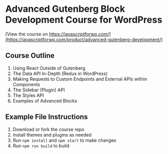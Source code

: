 # Advanced Gutenberg Block Development Course for WordPress

[View the course on https://javascriptforwp.com/](https://javascriptforwp.com/product/advanced-gutenberg-development/)

## Course Outline

1. Using React Outside of Gutenberg
2. The Data API In-Depth (Redux in WordPress)
3. Making Requests to Custom Endpoints and External APIs within Components
4. The Sidebar (Plugin) API
5. The Styles API
6. Examples of Advanced Blocks

## Example File Instructions

1. Download or fork the course repo
2. Install themes and plugins as needed
3. Run `npm install` and `npm start` to make changes
4. Run `npm run build` to build
